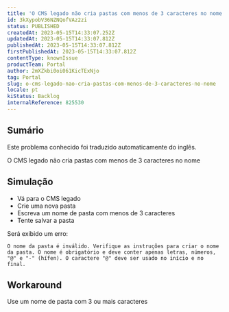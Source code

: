 ```yaml
---
title: 'O CMS legado não cria pastas com menos de 3 caracteres no nome'
id: 3kXypobV36NZNQofVAz2zi
status: PUBLISHED
createdAt: 2023-05-15T14:33:07.252Z
updatedAt: 2023-05-15T14:33:07.812Z
publishedAt: 2023-05-15T14:33:07.812Z
firstPublishedAt: 2023-05-15T14:33:07.812Z
contentType: knownIssue
productTeam: Portal
author: 2mXZkbi0oi061KicTExNjo
tag: Portal
slug: o-cms-legado-nao-cria-pastas-com-menos-de-3-caracteres-no-nome
locale: pt
kiStatus: Backlog
internalReference: 825530
---
```


## Sumário

<div class="alert alert-info">
  <p>Este problema conhecido foi traduzido automaticamente do inglês.</p>
</div>


O CMS legado não cria pastas com menos de 3 caracteres no nome

## Simulação



- Vá para o CMS legado
- Crie uma nova pasta
- Escreva um nome de pasta com menos de 3 caracteres
- Tente salvar a pasta

Será exibido um erro:

    O nome da pasta é inválido. Verifique as instruções para criar o nome da pasta. O nome é obrigatório e deve conter apenas letras, números, "@" e "-" (hífen). O caractere "@" deve ser usado no início e no final.




## Workaround


Use um nome de pasta com 3 ou mais caracteres




